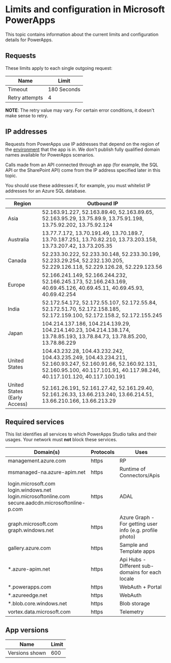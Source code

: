 <properties
	pageTitle="Limits and configuration | Microsoft PowerApps"
	description="Limits and configuration values for PowerApps"
	services=""
	suite="PowerApps"
	documentationCenter="na"
	authors="RickSaling"
	manager="anneta"
	editor=""
	tags=""/>

<tags
   ms.service="PowerApps"
   ms.devlang="na"
   ms.topic="article"
   ms.tgt_pltfrm="na"
   ms.workload="na"
   ms.date="03/06/2017"
   ms.author="ricksal"/>

# Limits and configuration in Microsoft PowerApps
This topic contains information about the current limits and configuration details for PowerApps.

## Requests ##
These limits apply to each single outgoing request:

|Name|Limit|
|----|----|
|Timeout|180 Seconds|
|Retry attempts|4|

**NOTE**: The retry value may vary. For certain error conditions, it doesn't make sense to retry.

## IP addresses ##
Requests from PowerApps use IP addresses that depend on the region of the [environment](environments-overview.md) that the app is in. We don't publish fully qualified domain names available for PowerApps scenarios.

Calls made from an API connected through an app (for example, the SQL API or the SharePoint API) come from the IP address specified later in this topic.

You should use these addresses if, for example, you must whitelist IP addresses for an Azure SQL database.

|Region|Outbound IP|
|-----|----|
|Asia|52.163.91.227, 52.163.89.40, 52.163.89.65, 52.163.95.29, 13.75.89.9, 13.75.91.198, 13.75.92.202, 13.75.92.124|
|Australia|13.77.7.172, 13.70.191.49, 13.70.189.7, 13.70.187.251, 13.70.82.210, 13.73.203.158, 13.73.207.42, 13.73.205.35|
|Canada|52.233.30.222, 52.233.30.148, 52.233.30.199, 52.233.29.254, 52.232.130.205, 52.229.126.118, 52.229.126.28, 52.229.123.56|
|Europe|52.166.241.149, 52.166.244.232, 52.166.245.173, 52.166.243.169, 40.69.45.126, 40.69.45.11, 40.69.45.93, 40.69.42.254|
|India|52.172.54.172, 52.172.55.107, 52.172.55.84, 52.172.51.70, 52.172.158.185, 52.172.159.100, 52.172.158.2, 52.172.155.245|
|Japan|104.214.137.186, 104.214.139.29, 104.214.140.23, 104.214.138.174, 13.78.85.193, 13.78.84.73, 13.78.85.200, 13.78.86.229|
|United States|104.43.232.28, 104.43.232.242, 104.43.235.249, 104.43.234.211, 52.160.93.247, 52.160.91.66, 52.160.92.131, 52.160.95.100, 40.117.101.91, 40.117.98.246, 40.117.101.120, 40.117.100.191|
|United States (Early Access)|52.161.26.191, 52.161.27.42, 52.161.29.40, 52.161.26.33, 13.66.213.240, 13.66.214.51, 13.66.210.166, 13.66.213.29|

## Required services ##
This list identifies all services to which PowerApps Studio talks and their usages. Your network must **not** block these services.

|Domain(s)|Protocols|Uses|
|-----|----|-------|
|management.azure.com|https|RP|
|msmanaged-na.azure-apim.net|https|Runtime of Connectors/Apis|
|login.microsoft.com<br>login.windows.net<br>login.microsoftonline.com<br>secure.aadcdn.microsoftonline-p.com|https|ADAL|
|graph.microsoft.com<br>graph.windows.net|https|Azure Graph - For getting user info (e.g. profile photo)|
|gallery.azure.com|https|Sample and Template apps|
|*.azure-apim.net|https|Api Hubs - Different sub-domains for each locale|
|*.powerapps.com|https|WebAuth + Portal|
|*.azureedge.net|https|WebAuth|
|*.blob.core.windows.net|https|Blob storage|
|vortex.data.microsoft.com|https|Telemetry|

## App versions ##

|     Name       | Limit |
|----------------|-------|
| Versions shown |  600  |
